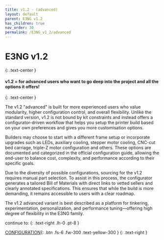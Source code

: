 ```yaml
---
title: v1.2 - (advanced)
layout: default
parent: E3NG v1.2
has_children: true
nav_order: 30
permalink: /E3NG_v1_2/advanced
---
```

# E3NG v1.2
{: .text-center }
#### v1.2 = for advanced users who want to go deep into the project and all the options it offers!
{: .text-center }

The v1.2 "advanced" is built for more experienced users who value modularity, higher configuration control, and overall flexibility. Unlike the standard version, v1.2 is not bound by kit constraints and instead offers a configurator-driven workflow that helps you setup the printer build based on your own preferences and gives you more customisation options.

Builders may choose to start with a different frame setup or incorporate upgrades such as LEDs, auxiliary cooling, stepper motor cooling, CNC-cut bed carriage, triple-Z motor configuration and others. These options are documented and categorized in the official configuration guide, allowing the end-user to balance cost, complexity, and performance according to their specific goals.

Due to the diversity of possible configurations, sourcing for the v1.2 requires manual part selection. To assist in this process, the configurator generates a tailored Bill of Materials with direct links to vetted sellers and clearly annotated specifications. This ensures that while the build is more demanding, it remains accessible to users with a clear roadmap.

The v1.2 advanced variant is best described as a platform for tinkering, experimentation, personalization, and performance tuning—offering high degree of flexibility in the E3NG family.

continue to:
{: .text-right .lh-0 .pt-8 }

[CONFIGURATION]{: .btn .fs-6 .fw-300 .text-yellow-300 }
{: .text-right }

[CONFIGURATION]: https://rh3d.xyz/
